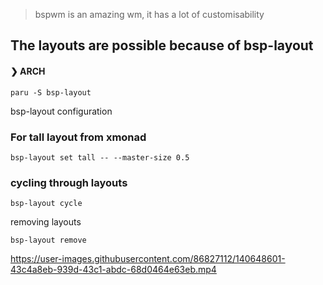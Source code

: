 > bspwm is an amazing wm, it has a lot of customisability



## The layouts are possible because of bsp-layout

#### ❯ ARCH

`paru -S bsp-layout`

bsp-layout configuration 

### For tall layout from xmonad

`bsp-layout set tall -- --master-size 0.5`

### cycling through layouts

`bsp-layout cycle`

removing layouts

`bsp-layout remove`

https://user-images.githubusercontent.com/86827112/140648601-43c4a8eb-939d-43c1-abdc-68d0464e63eb.mp4


